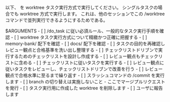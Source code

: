 以下、<task/> を worktree タスク実行方式で実行してください。
シングルタスクの場合でも worktree 方式で実行します。 これは、他のセッションでこの /worktree コマンドで並列実行できるようにするためである。

<task>
$ARGUMENTS
</task>

<meta-checklist>
- [ ] /do_task に従い必須ルール、一般的なタスク実行手順を確認
- [ ] worktree タスク実行方式について精緻かつ正確に把握する
    - [ ] memory-bank/ 配下を確認
    - [ ] docs/ 配下を確認
- [ ] タスクの目的を再確認しレビュー観点と合格基準を洗い出し整理する
- [ ] チェックリストドリブンで実行するためのチェックリストを設計し作成する
    - [ ] レビュー観点もチェックリストに含める
- [ ] チェックリストに従いタスクを実行する
- [ ] レビュー観点に従いタスクをレビューし、チェックリストドリブンで改善を行う
    - [ ] レビュー観点で合格水準に至るまで繰り返す
- [ ] スラッシュコマンドの /commit を実行します
    - [ ] branch の切り替えは実施しないこと
    - ここでマージプルリクエストを発行
- [ ] タスク実行用に作成した worktree を削除します
- [ ] ユーザに報告します
</meta-checklist>

